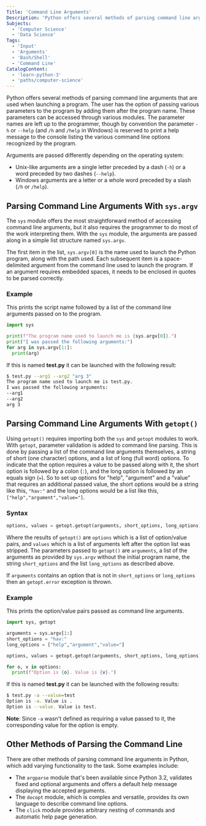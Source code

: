```yaml
---
Title: 'Command Line Arguments'
Description: 'Python offers several methods of parsing command line arguments that are used when launching a program.'
Subjects:
  - 'Computer Science'
  - 'Data Science'
Tags:
  - 'Input'
  - 'Arguments'
  - 'Bash/Shell'
  - 'Command Line'
CatalogContent:
  - 'learn-python-3'
  - 'paths/computer-science'
---
```


Python offers several methods of parsing command line arguments that are used when launching a program. The user has the option of passing various parameters to the program by adding them after the program name. These parameters can be accessed through various modules. The parameter names are left up to the programmer, though by convention the parameter `-h` or `--help` (and `/h` and `/help` in Windows) is reserved to print a help message to the console listing the various command line options recognized by the program.

Arguments are passed differently depending on the operating system:

- Unix-like arguments are a single letter preceded by a dash (`-h`) or a word preceded by two dashes (`--help`).
- Windows arguments are a letter or a whole word preceded by a slash (`/h` or `/help`).

## Parsing Command Line Arguments With `sys.argv`

The `sys` module offers the most straightforward method of accessing command line arguments, but it also requires the programmer to do most of the work interpreting them. With the `sys` module, the arguments are passed along in a simple list structure named `sys.argv`.

The first item in the list, `sys.argv[0]` is the name used to launch the Python program, along with the path used. Each subsequent item is a space-delimited argument from the command line used to launch the program. If an argument requires embedded spaces, it needs to be enclosed in quotes to be parsed correctly.

### Example

This prints the script name followed by a list of the command line arguments passed on to the program.

```python
import sys

print(f"The program name used to launch me is {sys.argv[0]}.")
print("I was passed the following arguments:")
for arg in sys.argv[1:]:
  print(arg)
```

If this is named **test.py** it can be launched with the following result:

```bash
$ test.py --arg1 --arg2 "arg 3"
The program name used to launch me is test.py.
I was passed the following arguments:
--arg1
--arg2
arg 3
```

## Parsing Command Line Arguments With `getopt()`

Using `getopt()` requires importing both the `sys` and `getopt` modules to work. With `getopt`, parameter validation is added to command line parsing. This is done by passing a list of the command line arguments themselves, a string of short (one character) options, and a list of long (full word) options. To indicate that the option requires a value to be passed along with it, the short option is followed by a colon (`:`), and the long option is followed by an equals sign (`=`). So to set up options for "help", "argument" and a "value" that requires an additional passed value, the short options would be a string like this, `"hav:"` and the long options would be a list like this, `["help","argument","value="]`.

### Syntax

```python
options, values = getopt.getopt(arguments, short_options, long_options)
```

Where the results of `getopt()` are `options` which is a list of option/value pairs, and `values` which is a list of arguments left after the option list was stripped. The parameters passed to `getopt()` are `arguments`, a list of the arguments as provided by `sys.argv` without the initial program name, the string `short_options` and the list `long_options` as described above.

If `arguments` contains an option that is not in `short_options` or `long_options` then an `getopt.error` exception is thrown.

### Example

This prints the option/value pairs passed as command line arguments.

```python
import sys, getopt

arguments = sys.argv[1:]
short_options = "hav:"
long_options = ["help","argument","value="]

options, values = getopt.getopt(arguments, short_options, long_options)

for o, v in options:
  print(f"Option is {o}. Value is {v}.")
```

If this is named **test.py** it can be launched with the following results:

```bash
$ test.py -a --value=test
Option is -a. Value is .
Option is --value. Value is test.
```

**Note**: Since `-a` wasn't defined as requiring a value passed to it, the corresponding value for the option is empty.

## Other Methods of Parsing the Command Line

There are other methods of parsing command line arguments in Python, which add varying functionality to the task. Some examples include:

- The `argparse` module that's been available since Python 3.2, validates fixed and optional arguments and offers a default help message displaying the accepted arguments.
- The `docopt` module, which is complex and versatile, provides its own language to describe command line options.
- The `click` module provides arbitrary nesting of commands and automatic help page generation.
